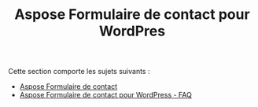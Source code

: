 ﻿---
title: Aspose Formulaire de contact pour WordPres
second_title: Aspose Contact Form Documen
type: docs
url: /fr/aspose-contact-form-for-wordpress/
description: Créez et gérez des formulaires de contact à l'aide de balises ou de nos exemples de modèles. Vos clients peuvent remplir des formulaires sur la page WordPress et vous recevrez les données par e-mail via. Le formulaire de contact Aspose fournit également un formulaire Web à la fonctionnalité Excel. Les utilisateurs peuvent remplir des données dans des formulaires WordPress, qui sont ensuite ajoutées à une feuille Excel. Vous pouvez afficher les données de tous les clients dans votre page WordPress
weight: 10
---
Cette section comporte les sujets suivants :

- [Aspose Formulaire de contact](/cells/fr/aspose-contact-form/)
- [Aspose Formulaire de contact pour WordPress - FAQ](/cells/fr/aspose-contact-form-for-wordpress-faqs/)
